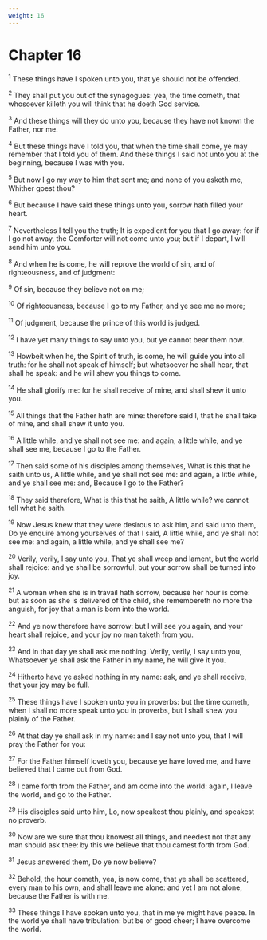 ```yaml
---
weight: 16
---
```


# Chapter 16

<sup>1</sup> These things have I spoken unto you, that ye should not be offended. 

<sup>2</sup> They shall put you out of the synagogues: yea, the time cometh, that whosoever killeth you will think that he doeth God service. 

<sup>3</sup> And these things will they do unto you, because they have not known the Father, nor me. 

<sup>4</sup> But these things have I told you, that when the time shall come, ye may remember that I told you of them. And these things I said not unto you at the beginning, because I was with you. 

<sup>5</sup> But now I go my way to him that sent me; and none of you asketh me, Whither goest thou? 

<sup>6</sup> But because I have said these things unto you, sorrow hath filled your heart. 

<sup>7</sup> Nevertheless I tell you the truth; It is expedient for you that I go away: for if I go not away, the Comforter will not come unto you; but if I depart, I will send him unto you. 

<sup>8</sup> And when he is come, he will reprove the world of sin, and of righteousness, and of judgment: 

<sup>9</sup> Of sin, because they believe not on me; 

<sup>10</sup> Of righteousness, because I go to my Father, and ye see me no more; 

<sup>11</sup> Of judgment, because the prince of this world is judged. 

<sup>12</sup> I have yet many things to say unto you, but ye cannot bear them now. 

<sup>13</sup> Howbeit when he, the Spirit of truth, is come, he will guide you into all truth: for he shall not speak of himself; but whatsoever he shall hear, that shall he speak: and he will shew you things to come. 

<sup>14</sup> He shall glorify me: for he shall receive of mine, and shall shew it unto you. 

<sup>15</sup> All things that the Father hath are mine: therefore said I, that he shall take of mine, and shall shew it unto you. 

<sup>16</sup> A little while, and ye shall not see me: and again, a little while, and ye shall see me, because I go to the Father. 

<sup>17</sup> Then said some of his disciples among themselves, What is this that he saith unto us, A little while, and ye shall not see me: and again, a little while, and ye shall see me: and, Because I go to the Father? 

<sup>18</sup> They said therefore, What is this that he saith, A little while? we cannot tell what he saith. 

<sup>19</sup> Now Jesus knew that they were desirous to ask him, and said unto them, Do ye enquire among yourselves of that I said, A little while, and ye shall not see me: and again, a little while, and ye shall see me? 

<sup>20</sup> Verily, verily, I say unto you, That ye shall weep and lament, but the world shall rejoice: and ye shall be sorrowful, but your sorrow shall be turned into joy. 

<sup>21</sup> A woman when she is in travail hath sorrow, because her hour is come: but as soon as she is delivered of the child, she remembereth no more the anguish, for joy that a man is born into the world. 

<sup>22</sup> And ye now therefore have sorrow: but I will see you again, and your heart shall rejoice, and your joy no man taketh from you. 

<sup>23</sup> And in that day ye shall ask me nothing. Verily, verily, I say unto you, Whatsoever ye shall ask the Father in my name, he will give it you. 

<sup>24</sup> Hitherto have ye asked nothing in my name: ask, and ye shall receive, that your joy may be full. 

<sup>25</sup> These things have I spoken unto you in proverbs: but the time cometh, when I shall no more speak unto you in proverbs, but I shall shew you plainly of the Father. 

<sup>26</sup> At that day ye shall ask in my name: and I say not unto you, that I will pray the Father for you: 

<sup>27</sup> For the Father himself loveth you, because ye have loved me, and have believed that I came out from God. 

<sup>28</sup> I came forth from the Father, and am come into the world: again, I leave the world, and go to the Father. 

<sup>29</sup> His disciples said unto him, Lo, now speakest thou plainly, and speakest no proverb. 

<sup>30</sup> Now are we sure that thou knowest all things, and needest not that any man should ask thee: by this we believe that thou camest forth from God. 

<sup>31</sup> Jesus answered them, Do ye now believe? 

<sup>32</sup> Behold, the hour cometh, yea, is now come, that ye shall be scattered, every man to his own, and shall leave me alone: and yet I am not alone, because the Father is with me. 

<sup>33</sup> These things I have spoken unto you, that in me ye might have peace. In the world ye shall have tribulation: but be of good cheer; I have overcome the world. 


